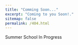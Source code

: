 ```yaml
---
title: "Comming Soon..."
excerpt: "Coming to you Soon!."
sitemap: false
permalink: /404.html
---
```


Summer School In Progress
<!-- We are setting up the summer school !
Come back between Aug 13-15 when it starts! -->
